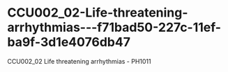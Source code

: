 # CCU002_02-Life-threatening-arrhythmias---f71bad50-227c-11ef-ba9f-3d1e4076db47
CCU002_02 Life threatening arrhythmias - PH1011
